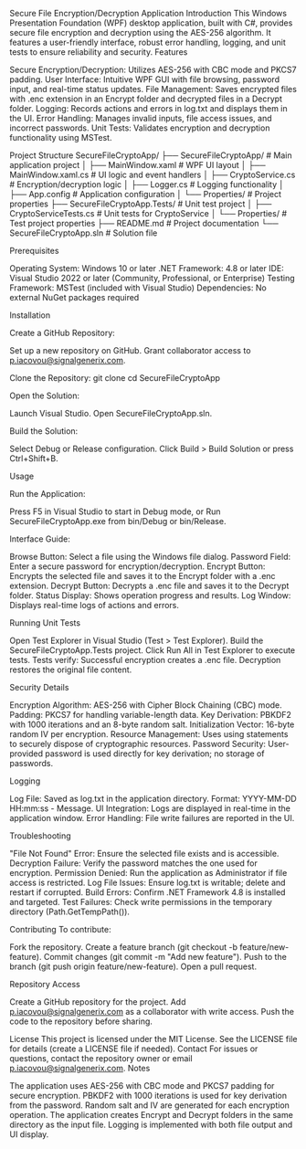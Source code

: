 Secure File Encryption/Decryption Application
Introduction
This Windows Presentation Foundation (WPF) desktop application, built with C#, provides secure file encryption and decryption using the AES-256 algorithm. It features a user-friendly interface, robust error handling, logging, and unit tests to ensure reliability and security.
Features

Secure Encryption/Decryption: Utilizes AES-256 with CBC mode and PKCS7 padding.
User Interface: Intuitive WPF GUI with file browsing, password input, and real-time status updates.
File Management: Saves encrypted files with .enc extension in an Encrypt folder and decrypted files in a Decrypt folder.
Logging: Records actions and errors in log.txt and displays them in the UI.
Error Handling: Manages invalid inputs, file access issues, and incorrect passwords.
Unit Tests: Validates encryption and decryption functionality using MSTest.

Project Structure
SecureFileCryptoApp/
├── SecureFileCryptoApp/               # Main application project
│   ├── MainWindow.xaml                # WPF UI layout
│   ├── MainWindow.xaml.cs             # UI logic and event handlers
│   ├── CryptoService.cs               # Encryption/decryption logic
│   ├── Logger.cs                      # Logging functionality
│   ├── App.config                     # Application configuration
│   └── Properties/                    # Project properties
├── SecureFileCryptoApp.Tests/         # Unit test project
│   ├── CryptoServiceTests.cs          # Unit tests for CryptoService
│   └── Properties/                    # Test project properties
├── README.md                          # Project documentation
└── SecureFileCryptoApp.sln            # Solution file

Prerequisites

Operating System: Windows 10 or later
.NET Framework: 4.8 or later
IDE: Visual Studio 2022 or later (Community, Professional, or Enterprise)
Testing Framework: MSTest (included with Visual Studio)
Dependencies: No external NuGet packages required

Installation

Create a GitHub Repository:

Set up a new repository on GitHub.
Grant collaborator access to p.iacovou@signalgenerix.com.


Clone the Repository:
git clone <your-repository-url>
cd SecureFileCryptoApp


Open the Solution:

Launch Visual Studio.
Open SecureFileCryptoApp.sln.


Build the Solution:

Select Debug or Release configuration.
Click Build > Build Solution or press Ctrl+Shift+B.



Usage

Run the Application:

Press F5 in Visual Studio to start in Debug mode, or
Run SecureFileCryptoApp.exe from bin/Debug or bin/Release.


Interface Guide:

Browse Button: Select a file using the Windows file dialog.
Password Field: Enter a secure password for encryption/decryption.
Encrypt Button: Encrypts the selected file and saves it to the Encrypt folder with a .enc extension.
Decrypt Button: Decrypts a .enc file and saves it to the Decrypt folder.
Status Display: Shows operation progress and results.
Log Window: Displays real-time logs of actions and errors.



Running Unit Tests

Open Test Explorer in Visual Studio (Test > Test Explorer).
Build the SecureFileCryptoApp.Tests project.
Click Run All in Test Explorer to execute tests.
Tests verify:
Successful encryption creates a .enc file.
Decryption restores the original file content.



Security Details

Encryption Algorithm: AES-256 with Cipher Block Chaining (CBC) mode.
Padding: PKCS7 for handling variable-length data.
Key Derivation: PBKDF2 with 1000 iterations and an 8-byte random salt.
Initialization Vector: 16-byte random IV per encryption.
Resource Management: Uses using statements to securely dispose of cryptographic resources.
Password Security: User-provided password is used directly for key derivation; no storage of passwords.

Logging

Log File: Saved as log.txt in the application directory.
Format: YYYY-MM-DD HH:mm:ss - Message.
UI Integration: Logs are displayed in real-time in the application window.
Error Handling: File write failures are reported in the UI.

Troubleshooting

"File Not Found" Error: Ensure the selected file exists and is accessible.
Decryption Failure: Verify the password matches the one used for encryption.
Permission Denied: Run the application as Administrator if file access is restricted.
Log File Issues: Ensure log.txt is writable; delete and restart if corrupted.
Build Errors: Confirm .NET Framework 4.8 is installed and targeted.
Test Failures: Check write permissions in the temporary directory (Path.GetTempPath()).

Contributing
To contribute:

Fork the repository.
Create a feature branch (git checkout -b feature/new-feature).
Commit changes (git commit -m "Add new feature").
Push to the branch (git push origin feature/new-feature).
Open a pull request.

Repository Access

Create a GitHub repository for the project.
Add p.iacovou@signalgenerix.com as a collaborator with write access.
Push the code to the repository before sharing.

License
This project is licensed under the MIT License. See the LICENSE file for details (create a LICENSE file if needed).
Contact
For issues or questions, contact the repository owner or email p.iacovou@signalgenerix.com.
Notes

The application uses AES-256 with CBC mode and PKCS7 padding for secure encryption.
PBKDF2 with 1000 iterations is used for key derivation from the password.
Random salt and IV are generated for each encryption operation.
The application creates Encrypt and Decrypt folders in the same directory as the input file.
Logging is implemented with both file output and UI display.

